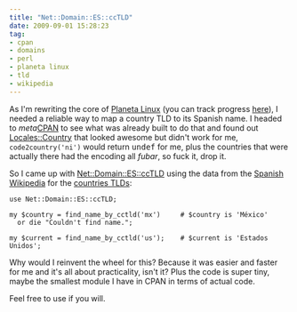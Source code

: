 ```yaml
---
title: "Net::Domain::ES::ccTLD"
date: 2009-09-01 15:28:23
tag:
- cpan
- domains
- perl
- planeta linux
- tld
- wikipedia
---
```

As I'm rewriting the core of [Planeta Linux](http://planetalinux.org) (you can track progress [here](http://github.com/axiombox/planetalinux)), I needed a reliable way to map a country TLD to its Spanish name. I headed to *meta*[CPAN](https://metacpan.org/) to see what was already built to do that and found out [Locales::Country](https://metacpan.org/pod/release/DYACOB/Locales-0.04/lib/Locales/Country.pm) that looked awesome but didn't work for me, `code2country('ni')` would return <tt>undef</tt> for me, plus the countries that were actually there had the encoding all *fubar*, so fuck it, drop it.

So I came up with [Net::Domain::ES::ccTLD](http://search.cpan.org/dist/Net-Domain-ES-ccTLD/) using the data from the [Spanish Wikipedia](http://es.wikipedia.org/) for the [countries TLDs](http://es.wikipedia.org/wiki/Dominio_de_nivel_superior_geogr%C3%A1fico):

    use Net::Domain::ES::ccTLD;

    my $country = find_name_by_cctld('mx')     # $country is 'México'
      or die "Couldn't find name.";

    my $current = find_name_by_cctld('us');    # $current is 'Estados Unidos';

Why would I reinvent the wheel for this? Because it was easier and faster for me and it's all about practicality, isn't it? Plus the code is super tiny, maybe the smallest module I have in CPAN in terms of actual code.

Feel free to use if you will.
